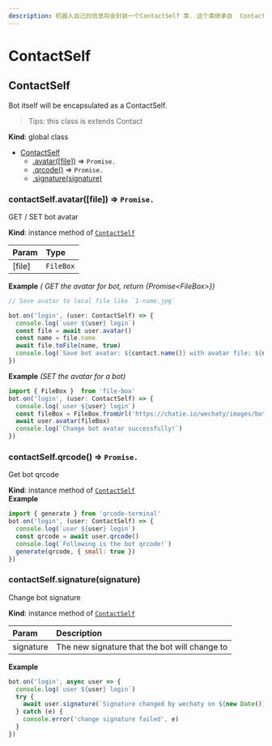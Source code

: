 ```yaml
---
description: 机器人自己的信息将会封装一个ContactSelf 类. 这个类继承自  Contact
---
```


# ContactSelf

## ContactSelf

Bot itself will be encapsulated as a ContactSelf.

> Tips: this class is extends Contact

**Kind**: global class

* [ContactSelf](contact-self.md#ContactSelf)
  * [.avatar\(\[file\]\)](contact-self.md#ContactSelf+avatar) ⇒ `Promise.`
  * [.qrcode\(\)](contact-self.md#ContactSelf+qrcode) ⇒ `Promise.`
  * [.signature\(signature\)](contact-self.md#ContactSelf+signature)

### contactSelf.avatar\(\[file\]\) ⇒ `Promise.`

GET / SET bot avatar

**Kind**: instance method of [`ContactSelf`](contact-self.md#ContactSelf)

| Param | Type |
| :--- | :--- |
| \[file\] | `FileBox` |

**Example** _\( GET the avatar for bot, return {Promise&lt;FileBox&gt;}\)_

```javascript
// Save avatar to local file like `1-name.jpg`

bot.on('login', (user: ContactSelf) => {
  console.log(`user ${user} login`)
  const file = await user.avatar()
  const name = file.name
  await file.toFile(name, true)
  console.log(`Save bot avatar: ${contact.name()} with avatar file: ${name}`)
})
```

**Example** _\(SET the avatar for a bot\)_

```javascript
import { FileBox }  from 'file-box'
bot.on('login', (user: ContactSelf) => {
  console.log(`user ${user} login`)
  const fileBox = FileBox.fromUrl('https://chatie.io/wechaty/images/bot-qr-code.png')
  await user.avatar(fileBox)
  console.log(`Change bot avatar successfully!`)
})
```

### contactSelf.qrcode\(\) ⇒ `Promise.`

Get bot qrcode

**Kind**: instance method of [`ContactSelf`](contact-self.md#ContactSelf)  
**Example**

```javascript
import { generate } from 'qrcode-terminal'
bot.on('login', (user: ContactSelf) => {
  console.log(`user ${user} login`)
  const qrcode = await user.qrcode()
  console.log(`Following is the bot qrcode!`)
  generate(qrcode, { small: true })
})
```

### contactSelf.signature\(signature\)

Change bot signature

**Kind**: instance method of [`ContactSelf`](contact-self.md#ContactSelf)

| Param | Description |
| :--- | :--- |
| signature | The new signature that the bot will change to |

**Example**

```javascript
bot.on('login', async user => {
  console.log(`user ${user} login`)
  try {
    await user.signature(`Signature changed by wechaty on ${new Date()}`)
  } catch (e) {
    console.error('change signature failed', e)
  }
})
```


